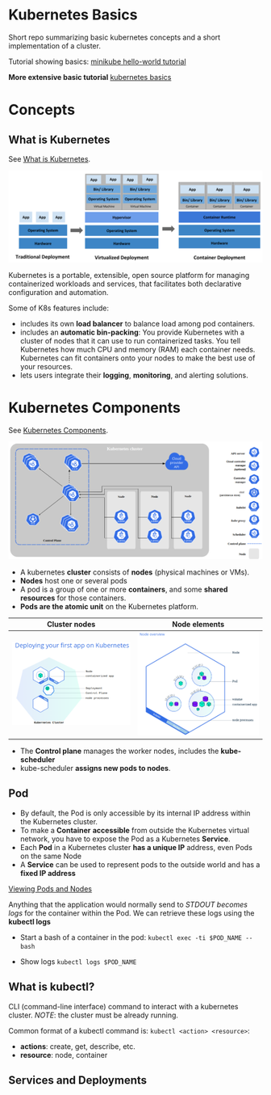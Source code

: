 # Kubernetes Basics

Short repo summarizing basic kubernetes concepts and a short implementation of a cluster.

Tutorial showing basics:
[minikube hello-world tutorial](https://kubernetes.io/docs/tutorials/hello-minikube/)

**More extensive basic tutorial**
[kubernetes basics](https://kubernetes.io/docs/tutorials/kubernetes-basics/)

# Concepts

## What is Kubernetes
See [What is Kubernetes](https://kubernetes.io/docs/concepts/overview/what-is-kubernetes/ ).

<img src="https://github.com/DanielFPerez/kubernetes_basics/blob/main/imgs/traditional_vs_virtualized_vs_container.png" width="800">

Kubernetes is a portable, extensible, open source platform for managing containerized workloads and services, that facilitates both declarative configuration and automation.

Some of K8s features include:
- includes its own **load balancer** to balance load among pod containers.
- includes an **automatic bin-packing**: You provide Kubernetes with a cluster of nodes that it can use to run containerized tasks. You tell Kubernetes how much CPU and memory (RAM) each container needs. Kubernetes can fit containers onto your nodes to make the best use of your resources.
- lets users integrate their **logging**, **monitoring**, and alerting solutions.

# Kubernetes Components

See [Kubernetes Components](https://kubernetes.io/docs/concepts/overview/components/).

<!--- ![Cluster](/imgs/cluster.png | width=3) --->
<img src="https://github.com/DanielFPerez/kubernetes_basics/blob/main/imgs/cluster.png" width="800">

- A kubernetes **cluster** consists of **nodes** (physical machines or VMs).
- **Nodes** host one or several pods
- A pod is a group of one or more **containers**, and some **shared resources** for those containers.
- **Pods are the atomic unit** on the Kubernetes platform.

Cluster nodes             |  Node elements
:-------------------------:|:-------------------------:
<img src="https://github.com/DanielFPerez/kubernetes_basics/blob/main/imgs/node_cluster.png" width="400"> | <img src="https://github.com/DanielFPerez/kubernetes_basics/blob/main/imgs/node_overview.png" width="400">

- The **Control plane** manages the worker nodes, includes the **kube-scheduler**
- kube-scheduler **assigns new pods to nodes**.



## Pod

- By default, the Pod is only accessible by its internal IP address within the Kubernetes cluster.
- To make a **Container** **accessible** from outside the Kubernetes virtual network, you have to expose the Pod as a Kubernetes **Service**.
- Each **Pod** in a Kubernetes cluster **has a unique IP** address, even Pods on the same Node
- A **Service** can be used to represent pods to the outside world and has a **fixed IP address**

[Viewing Pods and Nodes](https://kubernetes.io/docs/tutorials/kubernetes-basics/explore/explore-intro/)

Anything that the application would normally send to *STDOUT becomes logs* for the container within the Pod.
We can retrieve these logs using the **kubectl logs**


- Start a bash of a container in the pod:
`kubectl exec -ti $POD_NAME -- bash`

- Show logs
`kubectl logs $POD_NAME`


## What is kubectl?

CLI (command-line interface) command to interact with a kubernetes cluster. *NOTE*: the cluster must be already running.

Common format of a kubectl command is: `kubectl <action> <resource>`:
- **actions**: create, get, describe, etc.
- **resource**: node, container

## Services and Deployments
